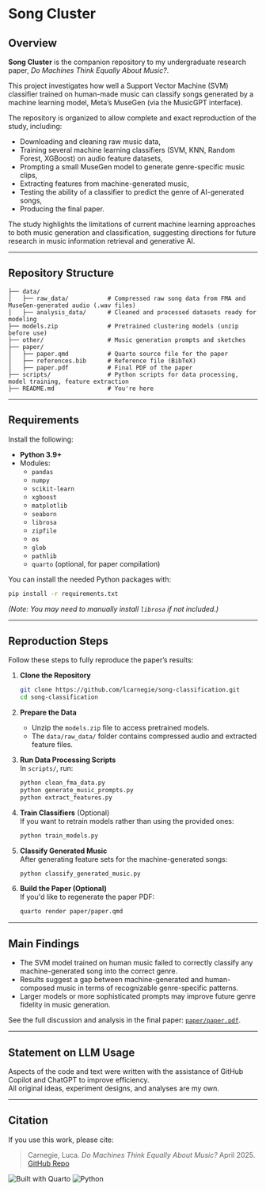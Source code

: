 # Song Cluster

## Overview

**Song Cluster** is the companion repository to my undergraduate research paper, _Do Machines Think Equally About Music?_. 

This project investigates how well a Support Vector Machine (SVM) classifier trained on human-made music can classify songs generated by a machine learning model, Meta’s MuseGen (via the MusicGPT interface).

The repository is organized to allow complete and exact reproduction of the study, including:

- Downloading and cleaning raw music data,
- Training several machine learning classifiers (SVM, KNN, Random Forest, XGBoost) on audio feature datasets,
- Prompting a small MuseGen model to generate genre-specific music clips,
- Extracting features from machine-generated music,
- Testing the ability of a classifier to predict the genre of AI-generated songs,
- Producing the final paper.

The study highlights the limitations of current machine learning approaches to both music generation and classification, suggesting directions for future research in music information retrieval and generative AI.

---

## Repository Structure

```
├── data/
│   ├── raw_data/           # Compressed raw song data from FMA and MuseGen-generated audio (.wav files)
│   ├── analysis_data/      # Cleaned and processed datasets ready for modeling
├── models.zip              # Pretrained clustering models (unzip before use)
├── other/                  # Music generation prompts and sketches
├── paper/
│   ├── paper.qmd           # Quarto source file for the paper
│   ├── references.bib      # Reference file (BibTeX)
│   ├── paper.pdf           # Final PDF of the paper
├── scripts/                # Python scripts for data processing, model training, feature extraction
├── README.md               # You're here
```

---

## Requirements

Install the following:

- **Python 3.9+**
- Modules:
  - `pandas`
  - `numpy`
  - `scikit-learn`
  - `xgboost`
  - `matplotlib`
  - `seaborn`
  - `librosa`
  - `zipfile`
  - `os`
  - `glob`
  - `pathlib`
  - `quarto` (optional, for paper compilation)

You can install the needed Python packages with:

```bash
pip install -r requirements.txt
```

_(Note: You may need to manually install `librosa` if not included.)_

---

## Reproduction Steps

Follow these steps to fully reproduce the paper’s results:

1. **Clone the Repository**  
   ```bash
   git clone https://github.com/lcarnegie/song-classification.git
   cd song-classification
   ```

2. **Prepare the Data**  
   - Unzip the `models.zip` file to access pretrained models.
   - The `data/raw_data/` folder contains compressed audio and extracted feature files.

3. **Run Data Processing Scripts**  
   In `scripts/`, run:
   ```bash
   python clean_fma_data.py
   python generate_music_prompts.py
   python extract_features.py
   ```

4. **Train Classifiers** (Optional)  
   If you want to retrain models rather than using the provided ones:
   ```bash
   python train_models.py
   ```

5. **Classify Generated Music**  
   After generating feature sets for the machine-generated songs:
   ```bash
   python classify_generated_music.py
   ```

6. **Build the Paper (Optional)**  
   If you'd like to regenerate the paper PDF:
   ```bash
   quarto render paper/paper.qmd
   ```

---

## Main Findings

- The SVM model trained on human music failed to correctly classify any machine-generated song into the correct genre.
- Results suggest a gap between machine-generated and human-composed music in terms of recognizable genre-specific patterns.
- Larger models or more sophisticated prompts may improve future genre fidelity in music generation.

See the full discussion and analysis in the final paper: [`paper/paper.pdf`](paper/paper.pdf).

---

## Statement on LLM Usage

Aspects of the code and text were written with the assistance of GitHub Copilot and ChatGPT to improve efficiency.  
All original ideas, experiment designs, and analyses are my own.

---

## Citation

If you use this work, please cite:

> Carnegie, Luca. _Do Machines Think Equally About Music?_ April 2025.  
> [GitHub Repo](https://github.com/lcarnegie/song-classification)

![Built with Quarto](https://img.shields.io/badge/Built%20With-Quarto-8a4fff?logo=quarto)
![Python](https://img.shields.io/badge/Python-3.9%2B-blue?logo=python)
